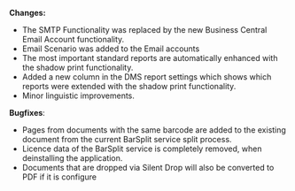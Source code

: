 **Changes:**
- The SMTP Functionality was replaced by the new Business Central Email Account functionality.
- Email Scenario was added to the Email accounts
- The most important standard reports are automatically enhanced with the shadow print functionality.
- Added a new column in the DMS report settings which shows which reports were extended with the shadow print functionality.
- Minor linguistic improvements.

**Bugfixes**:
- Pages from documents with the same barcode are added to the existing document from the current BarSplit service split process.
- Licence data of the BarSplit service is completely removed, when deinstalling the application.
- Documents that are dropped via Silent Drop will also be converted to PDF if it is configure